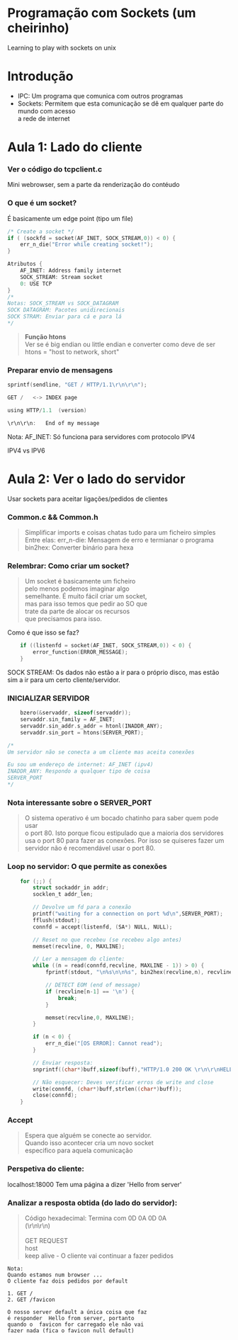 # Programação com Sockets (um cheirinho)
Learning to play with sockets on unix

# Introdução

- IPC: Um programa que comunica com outros programas
- Sockets: Permitem que esta comunicação se dê em qualquer parte do mundo com acesso \
  a rede de internet

# Aula 1: Lado do cliente
### Ver o código do tcpclient.c

Mini webrowser, sem a parte da renderização do contéudo

### O que é um socket?

É basicamente um edge point (tipo um file)
```c
/* Create a socket */
if ( (sockfd = socket(AF_INET, SOCK_STREAM,0)) < 0) {
	err_n_die("Error while creating socket!");
}

Atributos {
	AF_INET: Address family internet
	SOCK_STREAM: Stream socket
	0: USE TCP
}
/* 
Notas: SOCK_STREAM vs SOCK_DATAGRAM
SOCK DATAGRAM: Pacotes unidirecionais
SOCK STRAM: Enviar para cá e para lá
*/
```

> __Função htons__\
> Ver se é big endian ou little endian e converter como deve de ser \
> htons = "host to network, short"

### Preparar envio de mensagens
```c
sprintf(sendline, "GET / HTTP/1.1\r\n\r\n");

GET /   <-> INDEX page

using HTTP/1.1	(version)

\r\n\r\n: 	End of my message
```

Nota: 
AF_INET: Só funciona para servidores com protocolo IPV4

IPV4 vs IPV6

# Aula 2: Ver o lado do servidor

Usar sockets para aceitar ligações/pedidos de clientes

### Common.c && Common.h 

> Simplificar imports e coisas chatas tudo para um ficheiro simples
> Entre elas:
> 	err_n-die: Mensagem de erro e termianar o programa
> 	bin2hex: Converter binário para hexa

### Relembrar: Como criar um socket?

> Um socket é basicamente um ficheiro \
> pelo menos podemos imaginar algo \
> semelhante.
> É muito fácil criar um socket, \
> mas para isso temos que pedir ao SO que \
> trate da parte de alocar os recursos \
> que precisamos para isso.

Como é que isso se faz?
```c 
	if ((listenfd = socket(AF_INET, SOCK_STREAM,0)) < 0) {
		error_function(ERROR_MESSAGE);
	}
```

SOCK STREAM: Os dados não estão a ir para o próprio disco, 
			 mas estão sim a ir para um certo cliente/servidor.

### INICIALIZAR SERVIDOR
```c
	bzero(&servaddr, sizeof(servaddr));
	servaddr.sin_family = AF_INET;
	servaddr.sin_addr.s_addr = htonl(INADDR_ANY);
	servaddr.sin_port = htons(SERVER_PORT);

/*
Um servidor não se conecta a um cliente mas aceita conexões

Eu sou um endereço de internet: AF_INET (ipv4)
INADDR_ANY: Respondo a qualquer tipo de coisa
SERVER_PORT
*/
```

### Nota interessante sobre o SERVER_PORT

> O sistema operativo é um bocado chatinho para saber quem pode usar \
> o port 80. Isto porque ficou estipulado que a maioria dos servidores \
> usa o port 80 para fazer as conexões. Por isso se quiseres fazer um \
> servidor não é recomendável usar o port 80.

### Loop no servidor: O que permite as conexões

```c 
	for (;;) {
		struct sockaddr_in addr;
		socklen_t addr_len;

		// Devolve um fd para a conexão 
		printf("waiting for a connection on port %d\n",SERVER_PORT);
		fflush(stdout);
		connfd = accept(listenfd, (SA*) NULL, NULL);

		// Reset no que recebeu (se recebeu algo antes)
		memset(recvline, 0, MAXLINE);

		// Ler a mensagem do cliente:
		while ((n = read(connfd,recvline, MAXLINE - 1)) > 0) {
			fprintf(stdout, "\n%s\n\n%s", bin2hex(recvline,n), recvline);

			// DETECT EOM (end of message)
			if (recvline[n-1] == '\n') {
				break;
			}

			memset(recvline,0, MAXLINE);
		}

		if (n < 0) {
			err_n_die("[OS ERROR]: Cannot read");
		}

		// Enviar resposta:
		snprintf((char*)buff,sizeof(buff),"HTTP/1.0 200 OK \r\n\r\nHELLO FROM SERVER");

		// Não esquecer: Deves verificar erros de write and close
		write(connfd, (char*)buff,strlen((char*)buff));
		close(connfd);
	}
```

### Accept
> Espera que alguém se conecte ao servidor. \
> Quando isso acontecer cria um novo socket \
> especifico para aquela comunicação

### Perspetiva do cliente:
localhost:18000
Tem uma página a dizer 'Hello from server'

### Analizar a resposta obtida (do lado do servidor):

> Código hexadecimal: Termina com 0D 0A 0D 0A \
> (\r\n\r\n) \
> \
> GET REQUEST \
> host \
> keep alive - O cliente vai continuar a fazer pedidos

```
Nota:
Quando estamos num browser ...
O cliente faz dois pedidos por default

1. GET /
2. GET /favicon

O nosso server default a única coisa que faz 
é responder  Hello from server, portanto 
quando o  favicon for carregado ele não vai
fazer nada (fica o favicon null default)
```
